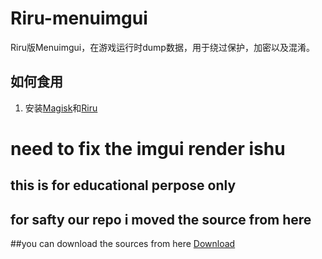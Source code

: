 # Riru-menuimgui
Riru版Menuimgui，在游戏运行时dump数据，用于绕过保护，加密以及混淆。

## 如何食用
1. 安装[Magisk](https://github.com/topjohnwu/Magisk)和[Riru](https://github.com/RikkaApps/Riru)
# need to fix the imgui render ishu

## this is for educational perpose only 
## for safty our repo i moved the source from here
##you can download the sources from here [Download](https://apkadmin.com/wwzgvc4v98re/rirubased-imgu-bgmi-alpha.zip.html)
